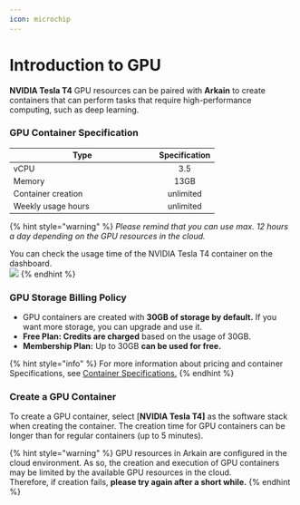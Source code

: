 ```yaml
---
icon: microchip
---
```


# Introduction to GPU

**NVIDIA Tesla T4** GPU resources can be paired with **Arkain** to create containers that can perform tasks that require high-performance computing, such as deep learning.

### GPU Container Specification

<table><thead><tr><th width="243">Type</th><th align="center">Specification</th></tr></thead><tbody><tr><td>vCPU</td><td align="center">3.5</td></tr><tr><td>Memory</td><td align="center">13GB</td></tr><tr><td>Container creation</td><td align="center">unlimited</td></tr><tr><td>Weekly usage hours</td><td align="center">unlimited</td></tr></tbody></table>

{% hint style="warning" %}
_Please remind that you can use max. 12 hours a day depending on the GPU resources in the cloud._&#x20;

You can check the usage time of the NVIDIA Tesla T4 container on the dashboard.\
![](<../../../.gitbook/assets/스크린샷 2025-02-11 오후 4.05.51.png>)
{% endhint %}

### **GPU Storage Billing Policy**

* GPU containers are created with **30GB of storage by default.** If you want more storage, you can upgrade and use it.
* **Free Plan: Credits are charged** based on the usage of 30GB.
* **Membership Plan:** Up to 30GB **can be used for free.**

{% hint style="info" %}
For more information about pricing and container Specifications, see [Container Specifications.](container-specifications.md)
{% endhint %}

### Create a GPU Container

To create a GPU container, select \[**NVIDIA Tesla T4]** as the software stack when creating the container. The creation time for GPU containers can be longer than for regular containers (up to 5 minutes).

{% hint style="warning" %}
GPU resources in Arkain are configured in the cloud environment. As so, the creation and execution of GPU containers may be limited by the available GPU resources in the cloud.\
Therefore, if creation fails, **please try again after a short while.**
{% endhint %}
